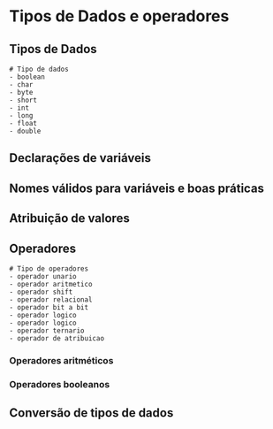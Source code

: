 # Tipos de Dados e operadores

## Tipos de Dados
``` 
# Tipo de dados
- boolean
- char
- byte
- short
- int
- long
- float
- double
```

## Declarações de variáveis


##  Nomes válidos para variáveis e boas práticas 
## Atribuição de valores
## Operadores

``` 
# Tipo de operadores
- operador unario
- operador aritmetico 
- operador shift
- operador relacional 
- operador bit a bit
- operador logico 
- operador logico
- operador ternario
- operador de atribuicao

```

### Operadores aritméticos
### Operadores booleanos
## Conversão de tipos de dados
